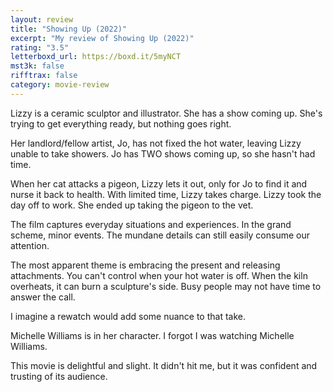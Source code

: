 ```yaml
---
layout: review
title: "Showing Up (2022)"
excerpt: "My review of Showing Up (2022)"
rating: "3.5"
letterboxd_url: https://boxd.it/5myNCT
mst3k: false
rifftrax: false
category: movie-review
---
```


Lizzy is a ceramic sculptor and illustrator. She has a show coming up. She's trying to get everything ready, but nothing goes right.

Her landlord/fellow artist, Jo, has not fixed the hot water, leaving Lizzy unable to take showers. Jo has TWO shows coming up, so she hasn't had time.

When her cat attacks a pigeon, Lizzy lets it out, only for Jo to find it and nurse it back to health. With limited time, Lizzy takes charge. Lizzy took the day off to work. She ended up taking the pigeon to the vet.

The film captures everyday situations and experiences. In the grand scheme, minor events. The mundane details can still easily consume our attention.

The most apparent theme is embracing the present and releasing attachments. You can't control when your hot water is off. When the kiln overheats, it can burn a sculpture's side. Busy people may not have time to answer the call.

I imagine a rewatch would add some nuance to that take.

Michelle Williams is in her character. I forgot I was watching Michelle Williams.

This movie is delightful and slight. It didn't hit me, but it was confident and trusting of its audience.
